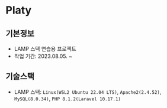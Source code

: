 # Platy

## 기본정보

- LAMP 스택 연습용 프로젝트
- 작업 기간: 2023.08.05. ~ 

## 기술스택

- LAMP 스택: `Linux(WSL2 Ubuntu 22.04 LTS)`, `Apache2(2.4.52)`, `MySQL(8.0.34)`, `PHP 8.1.2(Laravel 10.17.1)`
